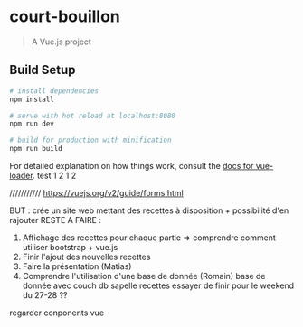 # court-bouillon

> A Vue.js project

## Build Setup

``` bash
# install dependencies
npm install

# serve with hot reload at localhost:8080
npm run dev

# build for production with minification
npm run build
```

For detailed explanation on how things work, consult the [docs for vue-loader](http://vuejs.github.io/vue-loader).
test 1 2 1 2




///////////
         https://vuejs.org/v2/guide/forms.html




BUT : crée un site web mettant des recettes à disposition + possibilité d'en rajouter
RESTE A FAIRE :
1. Affichage des recettes pour chaque partie => comprendre comment utiliser bootstrap + vue.js
2. Finir l'ajout des nouvelles recettes
3. Faire la présentation (Matias)
4. Comprendre l'utilisation d'une base de donnée (Romain) base de donnée avec couch db sapelle recettes
essayer de finir pour le weekend du 27-28 ??



regarder conponents vue
